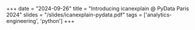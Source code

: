 +++
date = "2024-09-26"
title = "Introducing icanexplain @ PyData Paris 2024"
slides = "/slides/icanexplain-pydata.pdf"
tags = ['analytics-engineering', 'python']
+++
